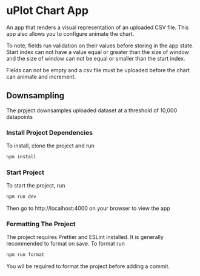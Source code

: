 # uPlot Chart App

An app that renders a visual representation of an uploaded CSV file. This app also allows you to configure animate the chart.

To note, fields run validation on their values before storing in the app state. Start index can not have a value equal or greater than the size of window and the size of window can not be equal or smaller than the start index.

Fields can not be empty and a csv file must be uploaded before the chart can animate and increment.

## Downsampling

The prpject downsamples uploaded dataset at a threshold of 10,000 datapoints

### Install Project Dependencies

To install, clone the project and run

```bash
npm install
```

### Start Project

To start the project, run

```bash
npm run dev
```

Then go to http://localhost:4000 on your browser to view the app

### Formatting The Project

The project requires Prettier and ESLint installed. It is generally recommended to format on save. To format run

```bash
npm run format
```

You wll be required to format the project before adding a commit.
